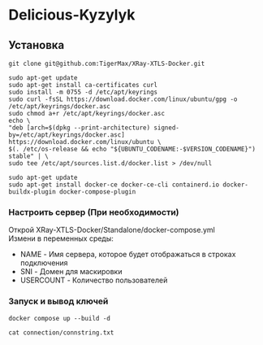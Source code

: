 # Delicious-Kyzylyk



## Установка 

    git clone git@github.com:TigerMax/XRay-XTLS-Docker.git  

    sudo apt-get update
    sudo apt-get install ca-certificates curl
    sudo install -m 0755 -d /etc/apt/keyrings
    sudo curl -fsSL https://download.docker.com/linux/ubuntu/gpg -o /etc/apt/keyrings/docker.asc
    sudo chmod a+r /etc/apt/keyrings/docker.asc
    echo \
    "deb [arch=$(dpkg --print-architecture) signed-by=/etc/apt/keyrings/docker.asc] https://download.docker.com/linux/ubuntu \
    $(. /etc/os-release && echo "${UBUNTU_CODENAME:-$VERSION_CODENAME}") stable" | \
    sudo tee /etc/apt/sources.list.d/docker.list > /dev/null    

    sudo apt-get update
    sudo apt-get install docker-ce docker-ce-cli containerd.io docker-buildx-plugin docker-compose-plugin


### Настроить сервер (При необходимости)

Открой XRay-XTLS-Docker/Standalone/docker-compose.yml  
Измени в переменных среды:
* NAME - Имя сервера, которое будет отображаться в строках подключения
* SNI - Домен для маскировки
* USERCOUNT - Количество пользователей


### Запуск и вывод ключей
    docker compose up --build -d

    cat connection/connstring.txt